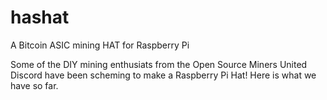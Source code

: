 # hashat
A Bitcoin ASIC mining HAT for Raspberry Pi

Some of the DIY mining enthusiats from the Open Source Miners United Discord have been scheming to make a Raspberry Pi Hat! Here is what we have so far.
